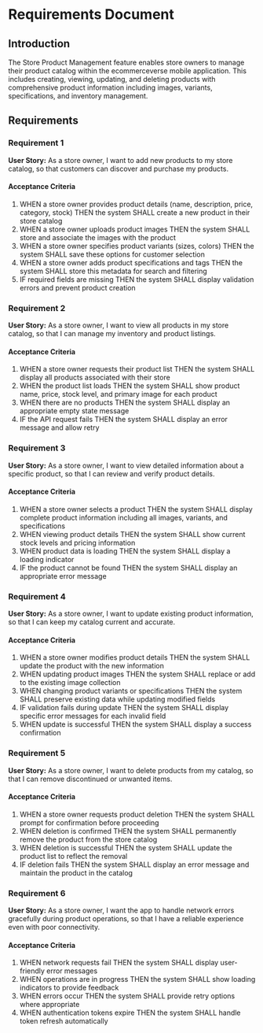 # Requirements Document

## Introduction

The Store Product Management feature enables store owners to manage their product catalog within the ecommerceverse mobile application. This includes creating, viewing, updating, and deleting products with comprehensive product information including images, variants, specifications, and inventory management.

## Requirements

### Requirement 1

**User Story:** As a store owner, I want to add new products to my store catalog, so that customers can discover and purchase my products.

#### Acceptance Criteria

1. WHEN a store owner provides product details (name, description, price, category, stock) THEN the system SHALL create a new product in their store catalog
2. WHEN a store owner uploads product images THEN the system SHALL store and associate the images with the product
3. WHEN a store owner specifies product variants (sizes, colors) THEN the system SHALL save these options for customer selection
4. WHEN a store owner adds product specifications and tags THEN the system SHALL store this metadata for search and filtering
5. IF required fields are missing THEN the system SHALL display validation errors and prevent product creation

### Requirement 2

**User Story:** As a store owner, I want to view all products in my store catalog, so that I can manage my inventory and product listings.

#### Acceptance Criteria

1. WHEN a store owner requests their product list THEN the system SHALL display all products associated with their store
2. WHEN the product list loads THEN the system SHALL show product name, price, stock level, and primary image for each product
3. WHEN there are no products THEN the system SHALL display an appropriate empty state message
4. IF the API request fails THEN the system SHALL display an error message and allow retry

### Requirement 3

**User Story:** As a store owner, I want to view detailed information about a specific product, so that I can review and verify product details.

#### Acceptance Criteria

1. WHEN a store owner selects a product THEN the system SHALL display complete product information including all images, variants, and specifications
2. WHEN viewing product details THEN the system SHALL show current stock levels and pricing information
3. WHEN product data is loading THEN the system SHALL display a loading indicator
4. IF the product cannot be found THEN the system SHALL display an appropriate error message

### Requirement 4

**User Story:** As a store owner, I want to update existing product information, so that I can keep my catalog current and accurate.

#### Acceptance Criteria

1. WHEN a store owner modifies product details THEN the system SHALL update the product with the new information
2. WHEN updating product images THEN the system SHALL replace or add to the existing image collection
3. WHEN changing product variants or specifications THEN the system SHALL preserve existing data while updating modified fields
4. IF validation fails during update THEN the system SHALL display specific error messages for each invalid field
5. WHEN update is successful THEN the system SHALL display a success confirmation

### Requirement 5

**User Story:** As a store owner, I want to delete products from my catalog, so that I can remove discontinued or unwanted items.

#### Acceptance Criteria

1. WHEN a store owner requests product deletion THEN the system SHALL prompt for confirmation before proceeding
2. WHEN deletion is confirmed THEN the system SHALL permanently remove the product from the store catalog
3. WHEN deletion is successful THEN the system SHALL update the product list to reflect the removal
4. IF deletion fails THEN the system SHALL display an error message and maintain the product in the catalog

### Requirement 6

**User Story:** As a store owner, I want the app to handle network errors gracefully during product operations, so that I have a reliable experience even with poor connectivity.

#### Acceptance Criteria

1. WHEN network requests fail THEN the system SHALL display user-friendly error messages
2. WHEN operations are in progress THEN the system SHALL show loading indicators to provide feedback
3. WHEN errors occur THEN the system SHALL provide retry options where appropriate
4. WHEN authentication tokens expire THEN the system SHALL handle token refresh automatically
